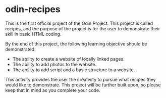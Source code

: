 # odin-recipes
This is the first official project of the Odin Project. This project is called recipes, and the purpose of the project is for the user to demonstrate their skill in basic HTML coding. 

By the end of this project, the following learning objective should be demonstrated:
- The ability to create a website of locally linked pages.
- The ability to add photos to the website.
- The ability to add script and a basic structure to a website.

This activity provides the user the creativity to pursue what recipes they would like to demonstrate. This project will be further built upon, so please keep that in mind as you complete your code. 